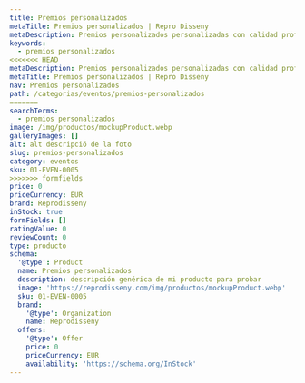 ```yaml
---
title: Premios personalizados
metaTitle: Premios personalizados | Repro Disseny
metaDescription: Premios personalizados personalizadas con calidad profesional en Cataluña.
keywords:
  - premios personalizados
<<<<<<< HEAD
metaDescription: Premios personalizados personalizadas con calidad profesional en Cataluña.
metaTitle: Premios personalizados | Repro Disseny
nav: Premios personalizados
path: /categorias/eventos/premios-personalizados
=======
searchTerms:
  - premios personalizados
image: /img/productos/mockupProduct.webp
galleryImages: []
alt: alt descripció de la foto
slug: premios-personalizados
category: eventos
sku: 01-EVEN-0005
>>>>>>> formfields
price: 0
priceCurrency: EUR
brand: Reprodisseny
inStock: true
formFields: []
ratingValue: 0
reviewCount: 0
type: producto
schema:
  '@type': Product
  name: Premios personalizados
  description: descripción genérica de mi producto para probar
  image: 'https://reprodisseny.com/img/productos/mockupProduct.webp'
  sku: 01-EVEN-0005
  brand:
    '@type': Organization
    name: Reprodisseny
  offers:
    '@type': Offer
    price: 0
    priceCurrency: EUR
    availability: 'https://schema.org/InStock'
---
```


